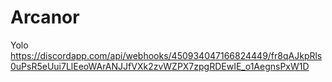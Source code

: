 # Arcanor

Yolo
https://discordapp.com/api/webhooks/450934047166824449/fr8qAJkpRls0uPsR5eUui7LlEeoWArANJJfVXk2zvWZPX7zpgRDEwIE_o1AegnsPxW1D
